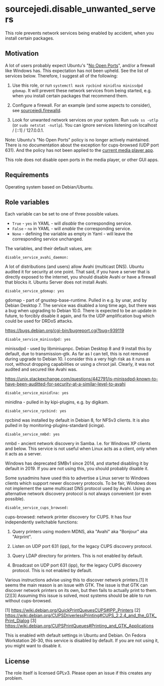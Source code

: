 # sourcejedi.disable_unwanted_servers

This role prevents network services being enabled
by accident, when you install certain packages.

## Motivation

A lot of users probably expect Ubuntu's
"[No Open Ports][no-open-ports]", and/or a firewall like Windows has.
This expectation has not been upheld.  See the list of services below.
Therefore, I suggest all of the following:

1. Use this role, or run
   `systemctl mask rpcbind minidlna minissdpd gdomap`.  It will prevent these
   network services from being started, e.g. when you install certain packages
   that recommend them.

2. Configure a firewall.  For an example (and some aspects to consider), see
   [sourcejedi.firewalld][sourcejedi__firewalld].

3. Look for unwanted network services on your system.  Run `sudo ss -utlp`
   (or `sudo netstat -nutlp`).  You can ignore services listening on
   localhost / [::1] / 127.0.0.1.

Note: Ubuntu's "No Open Ports" policy is no longer actively maintained.
There is no documentation about the exception for cups-browsed (UDP port 631).
And the policy has not been applied to the
[current media player app][rhythmbox-bug].

This role does not disable open ports in the media player, or other
GUI apps.

[no-open-ports]: https://wiki.ubuntu.com/SecurityTeam/Policies
[sourcejedi__firewalld]: https://github.com/sourcejedi/ansible-firewalld
[rhythmbox-bug]: https://bugs.launchpad.net/ubuntu/+source/rhythmbox/+bug/1771196

## Requirements

Operating system based on Debian/Ubuntu.

## Role variables

Each variable can be set to one of three possible values.

* `True` - `yes` in YAML - will *disable* the corresponding service.
* `False` - `no` in YAML - will *enable* the corresponding service.
* `None` - defining the variable as empty in Yaml - will leave the corresponding service unchanged.

The variables, and their default values, are:

    disable_service_avahi_daemon:

A lot of distributions (and users) allow Avahi (multicast DNS).
Ubuntu audited it for security at one point.  That said, if you have
a server that is directly exposed to the internet, you should disable
Avahi or have a firewall that blocks it.  Ubuntu Server does not install
Avahi.

    disable_service_gdomap: yes

gdomap - part of gnustep-base-runtime. Pulled in e.g. by unar, and by
Debian Desktop 7.  The service was disabled a long time ago, but there
was a bug when upgrading to Debian 10.0.  There is expected to be an
update in future, to forcibly disable it again, and fix the UDP
amplification bug which could be used for DRDoS attacks.

https://bugs.debian.org/cgi-bin/bugreport.cgi?bug=939119

    disable_service_minissdpd: yes

minissdpd - used by libminiupnpc.  Debian Desktop 8 and 9 install this by
default, due to transmission-gtk.  As far as I can tell, this is not removed
during upgrade to Debian 10.  I consider this a very high risk as it runs as
root, without dropping capabilities or using a chroot jail.  Clearly, it was
not audited and secured like Avahi was.

https://unix.stackexchange.com/questions/442791/is-minissdpd-known-to-have-been-auditted-for-security-at-a-similar-level-to-avahi

    disable_service_minidlna: yes

minidlna - pulled in by kipi-plugins, e.g. by digikam.

    disable_service_rpcbind: yes

rpcbind was installed by default in Debian 8, for NFSv3 clients.
It is also pulled in by monitoring-plugins-standard (icinga).

    disable_service_nmbd: yes

nmbd - ancient network discovery in Samba.  I.e. for Windows XP
clients and below.  This service is not useful when Linux acts as a
client, only when it acts as a server.

Windows has deprecated SMBv1 since 2014, and started disabling it
by default in 2019.  If you are not using this, you should probably
disable it.

Some sysadmins have used this to advertise a Linux server to Windows
clients which support newer discovery protocols.  To be fair, Windows
does not implement the same multicast DNS protocol used by Avahi.
Using an alternative network discovery protocol is not always
convenient (or even possible).

    disable_service_cups_browsed:

cups-browsed: network printer discovery for CUPS.
It has four independently switchable functions:

1. Query printers using modern MDNS, aka "Avahi" aka "Bonjour" aka
   "Airprint".

2. Listen on UDP port 631 (ipp), for the legacy CUPS discovery protocol.

3. Query LDAP directory for printers.  This is not enabled by default.

4. Broadcast on UDP port 631 (ipp), for the legacy CUPS discovery protocol.
   This is not enabled by default.

Various instructions advise using this to discover network printers.[1]
It seems the main reason is an issue with GTK.  The issue is that GTK
can discover network printers on its own, but then fails to actually
print to them.[2][3]  Assuming this issue is solved, most systems
should be able to run without cups-browsed.

[1] https://wiki.debian.org/QuickPrintQueuesCUPS#IPP_Printers
[2] https://wiki.debian.org/CUPSDriverlessPrinting#CUPS_2.2.4_and_the_GTK_Print_Dialog
[3] https://wiki.debian.org/CUPSPrintQueues#Printing_and_GTK_Applications

This is enabled with default settings in Ubuntu and Debian.
On Fedora Workstation 26-30, this service is disabled by default.
If you are not using it, you might want to disable it.


## License

The role itself is licensed GPLv3.  Please open an issue if this creates any problem.
